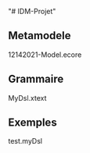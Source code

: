 "# IDM-Projet" 

## Metamodele
12142021-Model.ecore

## Grammaire
MyDsl.xtext

## Exemples
test.myDsl

